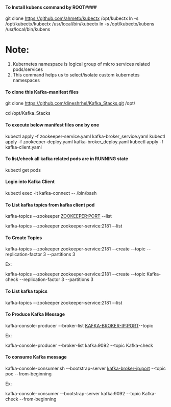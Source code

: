 #### To Install kubens command by ROOT#### 

git clone https://github.com/ahmetb/kubectx /opt/kubectx
ln -s /opt/kubectx/kubectx /usr/local/bin/kubectx
ln -s /opt/kubectx/kubens /usr/local/bin/kubens

Note:
====

1. Kubernetes namespace is logical group of micro services related pods/services
2. This command helps us to select/isolate custom kubernetes namespaces


#### To clone this Kafka-manifest files #### 

git clone https://github.com/dineshrhel/Kafka_Stacks.git /opt/

cd /opt/Kafka_Stacks

#### To execute below manifest files one by one #### 

kubectl apply -f zookeeper-service.yaml kafka-broker_service.yaml
kubectl apply -f zookeeper-deploy.yaml kafka-broker_deploy.yaml
kubectl apply -f kafka-client.yaml


#### To list/check all kafka related pods are in RUNNING state #### 

kubectl get pods



#### Login into Kafka Client ####

kubectl exec -it kafka-connect -- /bin/bash


#### To List kafka topics from kafka client pod #### 

kafka-topics --zookeeper <ZOOKEEPER:PORT> --list

kafka-topics --zookeeper zookeeper-service:2181 --list


#### To Create Topics #### 
kafka-topics --zookeeper zookeeper-service:2181 --create --topic <TOPIC-NAME> --replication-factor 3 --partitions 3

Ex:

kafka-topics --zookeeper zookeeper-service:2181 --create --topic Kafka-check --replication-factor 3 --partitions 3


#### To List kafka topics #### 
kafka-topics --zookeeper zookeeper-service:2181 --list

#### To Produce Kafka Message #### 

kafka-console-producer --broker-list  <KAFKA-BROKER-IP:PORT>--topic <TOPIC-NAME>

Ex:

kafka-console-producer --broker-list kafka:9092 --topic Kafka-check

#### To consume Kafka message #### 

kafka-console-consumer.sh --bootstrap-server <kafka-broker-ip:port> --topic poc --from-beginning

Ex:

kafka-console-consumer --bootstrap-server kafka:9092 --topic Kafka-check --from-beginning

